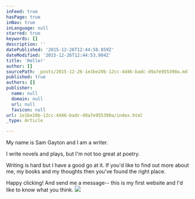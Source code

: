```yaml
---
inFeed: true
hasPage: true
inNav: true
inLanguage: null
starred: true
keywords: []
description: ''
datePublished: '2015-12-26T12:44:58.859Z'
dateModified: '2015-12-26T12:44:53.904Z'
title: 'Hello!'
author: []
sourcePath: _posts/2015-12-26-1e1be20b-12cc-4d46-badc-d9a7e955390a.md
published: true
authors: []
publisher:
  name: null
  domain: null
  url: null
  favicon: null
url: 1e1be20b-12cc-4d46-badc-d9a7e955390a/index.html
_type: Article

---
```

My name is Sam Gayton and I am a writer.

I write novels and plays, but I'm not too great at poetry.

Writing is hard but I have a good go at it. If you'd like to find out more about me, my books and my thoughts then you've found the right place.

Happy clicking! And send me a message-- this is my first website and I'd like to know what you think.
![](https://the-grid-user-content.s3-us-west-2.amazonaws.com/4cb6bab5-fc00-47f0-b42e-4e1f8cc7c316.jpg)